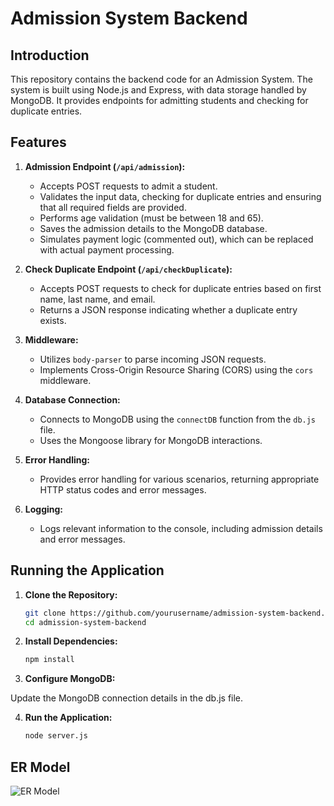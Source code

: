 # Admission System Backend

## Introduction

This repository contains the backend code for an Admission System. The system is built using Node.js and Express, with data storage handled by MongoDB. It provides endpoints for admitting students and checking for duplicate entries.

## Features

1. **Admission Endpoint (`/api/admission`):**
   - Accepts POST requests to admit a student.
   - Validates the input data, checking for duplicate entries and ensuring that all required fields are provided.
   - Performs age validation (must be between 18 and 65).
   - Saves the admission details to the MongoDB database.
   - Simulates payment logic (commented out), which can be replaced with actual payment processing.

2. **Check Duplicate Endpoint (`/api/checkDuplicate`):**
   - Accepts POST requests to check for duplicate entries based on first name, last name, and email.
   - Returns a JSON response indicating whether a duplicate entry exists.

3. **Middleware:**
   - Utilizes `body-parser` to parse incoming JSON requests.
   - Implements Cross-Origin Resource Sharing (CORS) using the `cors` middleware.

4. **Database Connection:**
   - Connects to MongoDB using the `connectDB` function from the `db.js` file.
   - Uses the Mongoose library for MongoDB interactions.

5. **Error Handling:**
   - Provides error handling for various scenarios, returning appropriate HTTP status codes and error messages.

6. **Logging:**
   - Logs relevant information to the console, including admission details and error messages.

## Running the Application

1. **Clone the Repository:**
   ```bash
   git clone https://github.com/yourusername/admission-system-backend.git
   cd admission-system-backend

2. **Install Dependencies:**
    ```bash
    npm install

3.  **Configure MongoDB:**

Update the MongoDB connection details in the db.js file.

4. **Run the Application:**
     ```bash
     node server.js

## ER Model

![ER Model](https://github.com/RushikeshKhurpe/Yoga_admission_frontend/blob/main/src/Images/ER%20Model.jpg)
